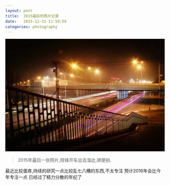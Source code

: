 ```yaml
---
layout: post
title:  2015最后的照片记录
date:   2015-12-31 11:59:59
categories: photography
---
```


![2015最后一张照片](/public/photo/2015-12/final.jpg)

>2015年最后一张照片,晓锋开车出去溜达,顺便拍.

最近比较蛋疼,持续的研究一点比较乱七八糟的东西,不太专注
预计2016年会比今年专注一点
已经过了精力分散的年纪了

